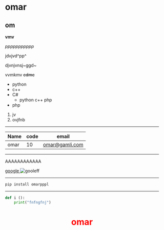 # omar 
## om 

**vmv**

*ppppppppppp*

jdvjvd^pp^

djvnjvnsj~ggd~

vvmkmv ~~cdmc~~

* python 
* c++
* C#
  * python c++ php
* php
  
1. jv
2. ovjfnb
___
| Name | code | email |
|----|----|---|
|omar|10|omar@gamli.com|
___
AAAAAAAAAAAA

[ google ](https://google.com)
![ gooleff ](https://www.cairo24.com/Upload/libfiles/79/6/50.jpg)

___
``` bash 
pip install omarpppl
``` 
___
``` python
def i ():
    print("fnfngfnj")
```
<h1 style="color:red; text-align: center;">omar</h1>